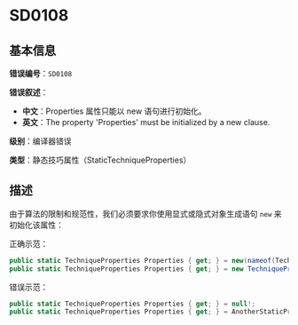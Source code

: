 ﻿# SD0108
## 基本信息

**错误编号**：`SD0108`

**错误叙述**：

* **中文**：Properties 属性只能以 new 语句进行初始化。
* **英文**：The property 'Properties' must be initialized by a new clause.

**级别**：编译器错误

**类型**：静态技巧属性（StaticTechniqueProperties）

## 描述

由于算法的限制和规范性，我们必须要求你使用显式或隐式对象生成语句 `new` 来初始化该属性：

正确示范：

```csharp
public static TechniqueProperties Properties { get; } = new(nameof(Technique.XWing), 32); 
public static TechniqueProperties Properties { get; } = new TechniqueProperties(nameof(Technique.XWing), 32);
```

错误示范：

```csharp
public static TechniqueProperties Properties { get; } = null!;
public static TechniqueProperties Properties { get; } = AnotherStaticProperty;
```